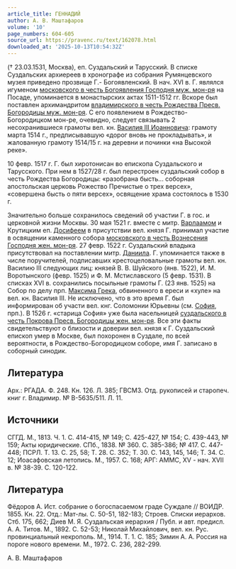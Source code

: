 ```yaml
---
article_title: ГЕННАДИЙ
author: А. В. Маштафаров
volume: '10'
page_numbers: 604-605
source_url: https://pravenc.ru/text/162078.html
downloaded_at: '2025-10-13T10:54:32Z'
---
```


(† 23.03.1531, Москва), еп. Суздальский и Тарусский. В списке Суздальских архиереев в хронографе из собрания Румянцевского музея приведено прозвище Г.- Богоявленский. В нач. XVI в. Г. являлся игуменом [московского в честь Богоявления Господня муж. мон-ря](<https://pravenc.ru/text/московского в честь Богоявления Господня муж  мон-ря.html>) на Посаде, упоминается в монастырских актах 1511-1512 гг. Вскоре был поставлен архимандритом [владимирского в честь Рождества Пресв. Богородицы муж. мон-ря](<https://pravenc.ru/text/ВЛАДИМИРСКИЙ В ЧЕСТЬ РОЖДЕСТВА ПРЕСВЯТОЙ БОГОРОДИЦЫ МУЖСКОЙ МОНАСТЫРЬ.html>). С его появлением в Рождество-Богородицком мон-ре, очевидно, следует связывать 2 несохранившиеся грамоты вел. кн. [Василия III Иоанновича](<https://pravenc.ru/text/Василий III Иоаннович.html>): грамоту марта 1514 г., предписывавшую «дорог вновь не прокладывать», и жалованную грамоту 1514/15 г. на деревни и починки «на Высокой реке».

10 февр. 1517 г. Г. был хиротонисан во епископа Суздальского и Тарусского. При нем в 1527/28 г. был перестроен суздальский собор в честь Рождества Богородицы: «разобрана бысть... соборная апостольская церковь Рожество Пречистые о трех версех», «совершена бысть о пяти версех», освящение храма состоялось в 1530 г.

Значительно больше сохранилось сведений об участии Г. в гос. и церковной жизни Москвы. 30 мая 1521 г. вместе с митр. [Варлаамом](https://pravenc.ru/text/ВАРЛААМ.html) и Крутицким еп. [Досифеем](https://pravenc.ru/text/Досифей.html) в присутствии вел. князя Г. принимал участие в освящении каменного собора [московского в честь Вознесения Господня жен. мон-ря](<https://pravenc.ru/text/московского в честь Вознесения Господня жен  мон-ря.html>). 27 февр. 1522 г. Суздальский владыка присутствовал на поставлении митр. [Даниила](https://pravenc.ru/text/Даниил.html). Г. упоминается также в числе поручителей, подписавших крестоцеловальные грамоты вел. кн. Василию III следующих лиц: князей В. В. Шуйского (янв. 1522), И. М. Воротынского (февр. 1525) и Ф. М. Мстиславского (5 февр. 1531). В списках XVI в. сохранились посыльные грамоты Г. (23 янв. 1525) на Собор по делу прп. [Максима Грека](<https://pravenc.ru/text/Максим Грек.html>), обвиненного в ереси и «хуле» на вел. кн. Василия III. Не исключено, что в это время Г. был информирован об участи вел. кнг. Соломонии Юрьевны (см. [София](https://pravenc.ru/text/София.html), прп.). В 1526 г. «старица София» уже была насельницей [суздальского в честь Покрова Пресв. Богородицы жен. мон-ря](<https://pravenc.ru/text/суздальского в честь Покрова Пресв  Богородицы жен  мон-ря.html>). Все эти факты свидетельствуют о близости и доверии вел. князя к Г. Суздальский епископ умер в Москве, был похоронен в Суздале, по всей вероятности, в Рождество-Богородицком соборе, имя Г. записано в соборный синодик.

## Литература

Арх.: РГАДА. Ф. 248. Кн. 126. Л. 385; ГВСМЗ. Отд. рукописей и старопеч. книг г. Владимир. № В-5635/511. Л. 11.

## Источники

СГГД. М., 1813. Ч. 1. С. 414-415, № 149; С. 425-427, № 154; С. 439-443, № 159; Акты юридические. СПб., 1838. № 360. С. 385-386; № 417. С. 447-448; ПСРЛ. Т. 13. С. 25, 58; Т. 28. С. 352; Т. 30. С. 143, 145, 146; Т. 34. С. 12; Иоасафовская летопись. М., 1957. С. 168; АРГ: АММС, XV - нач. XVII в. № 38-39. С. 120-122.

## Литература

Фёдоров А. Ист. собрание о богоспасаемом граде Суждале // ВОИДР. 1855. Кн. 22. Отд.: Мат-лы. С. 50-51, 182-183; Строев. Списки иерархов. Стб. 175, 662; Диев М. Я. Суздальская иерархия / Публ. и авт. предисл. А. А. Титов. М., 1892. С. 52-53; Николай Михайлович, вел. кн. Рус. провинциальный некрополь. М., 1914. Т. 1. С. 185; Зимин А. А. Россия на пороге нового времени. М., 1972. С. 236, 282-299.

А. В. Маштафаров
